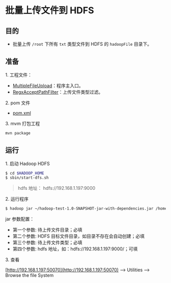 # 批量上传文件到 HDFS

## 目的

- 批量上传 `/root` 下所有 `txt` 类型文件到 HDFS 的 `hadoopFile` 目录下。

## 准备

1\. 工程文件：

- [MultipleFileUpload](src/main/java/com\/szkingdom/MultipleFileUpload.java)：程序主入口。
- [RegxAcceptPathFilter](src/main/java/com\/szkingdom/RegxAcceptPathFilter.java)：上传文件类型过滤。
   
2\. pom 文件

- [pom.xml](pom.xml)

3\. mvm 打包工程

```bash
mvn package 
```

   
## 运行

1\. 启动 Hadoop HDFS 

```bash
$ cd $HADOOP_HOME
$ sbin/start-dfs.sh
```

> hdfs 地址： hdfs://192.168.1.197:9000

2\. 运行程序

```bash
$ hadoop jar ~/hadoop-test-1.0-SNAPSHOT-jar-with-dependencies.jar /home/server1 hadoopFile txt
```

jar 参数配置：

- 第一个参数: 待上传文件目录；必填
- 第二个参数: HDFS 目标文件目录，如目录不存在会自动创建；必填
- 第三个参数: 待上传文件类型；必填
- 第四个参数: hdfs 地址，如：hdfs://192.168.1.197:9000/；可填

3\. 查看

[http://192.168.1.197:50070](http://192.168.1.197:50070) --> Utilities --> Browse the file System